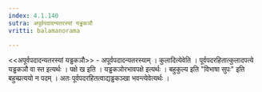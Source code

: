 ```yaml
---
index: 4.1.140
sutra: अपूर्वपदादन्यतरस्यां यड्ढकञौ
vritti: balamanorama

---
```

<<अपूर्वपदादन्यतरस्यां यड्ढकञौ>> - अपूर्वपदादन्यतरस्याम् । कुलादित्येवेति । पूर्वपदरहितात्कुलादपत्ये यड्ढकञौ वा स्त इत्यर्थः । पक्षे ख इति । यड्ढकञोरभावपक्षे इत्यर्थः । बहुकुल्य इति "विभाषा सुपः" इति बहुच्प्रत्ययो न पदम् । अतः पूर्वपदरहितत्वाद्यड्ढकञ्खा भवन्त्येवेत्यर्थः । 